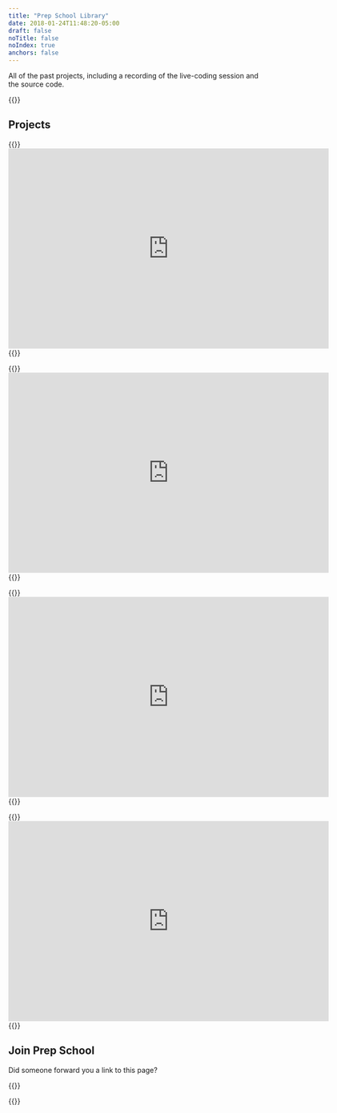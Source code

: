 ```yaml
---
title: "Prep School Library"
date: 2018-01-24T11:48:20-05:00
draft: false
noTitle: false
noIndex: true
anchors: false
---
```


All of the past projects, including a recording of the live-coding session and the source&nbsp;code.

{{<cta for="funnel">}}

## Projects

{{<prep-school title="Audio Player" code="https://gist.github.com/cferdinandi/8039e51f43f92ec4405839b83eef77ce">}}
	<iframe src="https://player.vimeo.com/video/401382820?color=0088cc&title=0&byline=0&portrait=0" width="640" height="400" frameborder="0" allow="autoplay; fullscreen" allowfullscreen></iframe>
{{</prep-school>}}

{{<prep-school title="Notes App" code="https://gist.github.com/cferdinandi/2cdbc9c1885fd05ee2bee8e7e4674428">}}
	<iframe src="https://player.vimeo.com/video/400287227?color=0088cc&title=0&byline=0&portrait=0" width="640" height="400" frameborder="0" allow="autoplay; fullscreen" allowfullscreen></iframe>
{{</prep-school>}}

{{<prep-school title="Scroll Progress" code="https://gist.github.com/cferdinandi/6664f45e458b58d7ea63fdb3c34b47c6">}}
	<iframe src="https://player.vimeo.com/video/398600629?color=0088cc&title=0&byline=0&portrait=0" width="640" height="400" frameborder="0" allow="autoplay; fullscreen" allowfullscreen></iframe>
{{</prep-school>}}

{{<prep-school title="Accordion" code="https://gist.github.com/cferdinandi/a8f53813b2acd31b364cd3c5a65a6305">}}
	<iframe src="https://player.vimeo.com/video/399507787?color=0088cc&title=0&byline=0&portrait=0" width="640" height="400" frameborder="0" allow="autoplay; fullscreen" allowfullscreen></iframe>
{{</prep-school>}}

## Join Prep School

Did someone forward you a link to this page?

{{<mailchimp-intro>}}

{{<mailchimp>}}